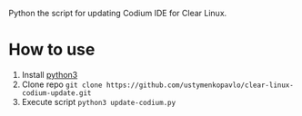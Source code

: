 Python the script for updating Codium IDE for Clear Linux.

# How to use

1. Install [python3](https://clearlinux.org/software/bundle/python-basic)
2. Clone repo `git clone https://github.com/ustymenkopavlo/clear-linux-codium-update.git`
3. Execute script `python3 update-codium.py`
